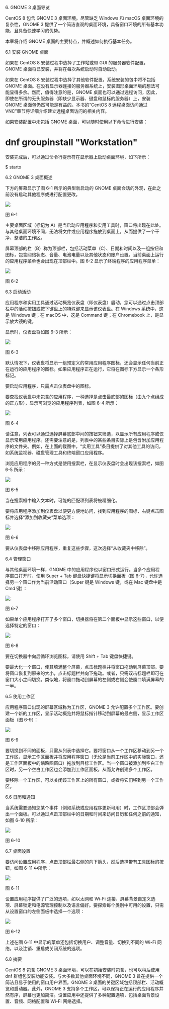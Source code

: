 6\. GNOME 3 桌面导览

CentOS 8 包含 GNOME 3 桌面环境。尽管缺乏 Windows 和 macOS 桌面环境的复杂性，GNOME 3 提供了一个简洁直观的桌面环境，具备窗口环境的所有基本功能，且具备快速学习的优势。

本章将介绍 GNOME 桌面的主要特点，并概述如何执行基本任务。

6.1 安装 GNOME 桌面

如果在 CentOS 8 安装过程中选择了工作站或带 GUI 的服务器软件配置，GNOME 桌面将已安装，并将在每次系统启动时自动启动。

如果在 CentOS 8 安装过程中选择了其他软件配置，系统安装的包中将不包括 GNOME 桌面。在没有显示器连接的服务器系统上，安装图形桌面环境的想法可能显得多余。然而，值得注意的是，GNOME 桌面也可以通过远程访问，因此，即使在所谓的无头服务器（即缺少显示器、键盘和鼠标的服务器）上，安装 GNOME 桌面包仍然可能是有益的。本书的“CentOS 8 远程桌面访问通过 VNC”章节将详细介绍建立远程桌面访问的相关内容。

如果安装配置中未包括 GNOME 桌面，可以随时使用以下命令进行安装：

# dnf groupinstall "Workstation"

安装完成后，可以通过命令行提示符在显示器上启动桌面环境，如下所示：

$ startx

6.2 GNOME 3 桌面概述

下方的屏幕显示了图 6-1 所示的典型新启动的 GNOME 桌面会话的外观，在此之前没有启动其他程序或进行配置更改。

![](img/centos_8_gnome_desktop.png)

图 6-1

主要桌面区域（标记为 A）是当启动应用程序和实用工具时，窗口将出现在此处。与其他桌面环境不同，无法将文件或应用程序拖放到桌面上，从而提供了一个干净、整洁的工作区。

屏幕顶部的栏（B）称为顶部栏，包括活动菜单（C）、日期和时间以及一组按钮和图标，包含网络状态、音量、电池电量以及其他状态和账户设置。当前桌面上运行的应用程序菜单也会出现在顶部栏中。图 6-2 显示了终端程序的应用程序菜单：

![](img/centos_8_gnome_terminal_menu.png)

图 6-2

6.3 启动活动

应用程序和实用工具通过活动概览仪表盘（即仪表盘）启动，您可以通过点击顶部栏中的活动按钮或按下键盘上的特殊键来显示该仪表盘。在 Windows 系统中，这是 Windows 键；在 macOS 中，这是 Command 键；在 Chromebook 上，是显示放大镜的键。

显示时，仪表盘将如图 6-3 所示：

![](img/centos_8_activities_panel.png)

图 6-3

默认情况下，仪表盘将显示一组预定义的常用应用程序图标，还会显示任何当前正在运行的应用程序的图标。如果应用程序正在运行，它将在图标下方显示一个条形标记。

要启动应用程序，只需点击仪表盘中的图标。

要查找仪表盘中未包含的应用程序，一种选择是点击最底部的图标（由九个点组成的正方形），显示可浏览的应用程序列表，如图 6-4 所示：

![](img/centos_8_gnome_app_list.png)

图 6-4

请注意，列表可以通过选择屏幕底部中间的按钮来筛选，以显示所有应用程序或仅显示常用应用程序。还需要注意的是，列表中的某些条目实际上是包含附加应用程序的文件夹。例如，在上面的截图中，“实用工具”条目提供了对其他工具的访问，如系统监视器、磁盘管理工具和终端窗口应用程序。

浏览应用程序的另一种方式是使用搜索栏，在显示仪表盘时会出现该搜索栏，如图 6-5 所示：

![](img/centos_8_gnome_search.png)

图 6-5

当在搜索框中输入文本时，可能的匹配项列表将被精细化。

要将应用程序添加到仪表盘以便更方便地访问，找到应用程序的图标，右键点击图标并选择“添加到收藏夹”菜单选项：

![](img/centos_8_gnome_add_to_favorites.png)

图 6-6

要从仪表盘中移除应用程序，重复这些步骤，这次选择“从收藏夹中移除”。

6.4 管理窗口

与其他桌面环境一样，GNOME 中的应用程序也以窗口形式运行。当多个应用程序窗口打开时，使用 Super + Tab 键盘快捷键将显示切换面板（图 6-7），允许选择另一个窗口作为当前活动窗口（Super 键是 Windows 键，或在 Mac 键盘中是 Cmd 键）：

![](img/rhel_8_gnome_switcher.png)

图 6-7

如果单个应用程序打开了多个窗口，切换器将在第二个面板中显示这些窗口，以便选择特定的窗口：

![](img/rhel_8_gnome_switcher_multiple_windows.png)

图 6-8

要在切换器中向后循环浏览图标，请使用 Shift + Tab 键盘快捷键。

要最大化一个窗口，使其填满整个屏幕，点击标题栏并将窗口拖动到屏幕顶部。要将窗口恢复到原来的大小，点击标题栏并向下拖动。或者，只需双击标题栏即可在窗口大小之间切换。类似地，将窗口拖动到屏幕的左侧或右侧会使窗口填满屏幕的一半。

6.5 使用工作区

应用程序窗口出现的屏幕区域称为工作区，GNOME 3 允许配置多个工作区。要创建一个新的工作区，显示活动概览并将鼠标指针移动到屏幕的最右侧，显示工作区面板（图 6-9）：

![](img/centos_8_workspaces.png)

图 6-9

要切换到不同的面板，只需从列表中选择它。要将窗口从一个工作区移动到另一个工作区，显示工作区面板并将应用程序窗口（无论是当前工作区中的实际窗口，还是工作区面板中的缩略图窗口）拖放到目标工作区。当一个窗口被添加到空白工作区时，另一个空白工作区也会添加到工作区面板，从而允许创建多个工作区。

要移除一个工作区，可以关闭该工作区上的所有窗口，或者将它们移到另一个工作区。

6.6 日历和通知

当系统需要通知您某个事件（例如系统或应用程序更新可用）时，工作区顶部会弹出一个面板。可以通过点击顶部栏中的日期和时间来访问日历和任何之前的通知，如图 6-10 所示：

![](img/centos_8_gnome_notifications.png)

图 6-10

6.7 桌面设置

要访问设置应用程序，点击顶部栏最右侧的向下箭头，然后选择带有工具图标的按钮，如图 6-11 中所示：

![](img/centos_8_gnome_menu.png)

图 6-11

设置应用程序提供了广泛的选项，如以太网和 Wi-Fi 连接、屏幕背景自定义选项、屏幕锁定和电源管理控制以及语言偏好。要探索每个类别中可用的设置，只需从设置窗口的左侧面板中选择一个选项：

![](img/rhel_8_gnome_settings.png)

图 6-12

上述在图 6-11 中显示的菜单还包括切换用户、调整音量、切换到不同的 Wi-Fi 网络，以及注销、重启或关闭系统的选项。

6.8 摘要

CentOS 8 包含 GNOME 3 桌面环境，可以在初始安装时包含，也可以稍后使用 dnf 群组包安装功能安装。与大多数其他桌面环境不同，GNOME 3 旨在提供一个简洁且易于使用的窗口用户界面。GNOME 3 桌面的关键区域包括顶部栏、活动概览和启动器。此外，GNOME 3 支持多个工作区，可以保持正在运行的应用程序井然有序，屏幕也更加简洁。设置应用中还提供了多种配置选项，包括桌面背景设置、音频、网络配置和 Wi-Fi 网络选择。
